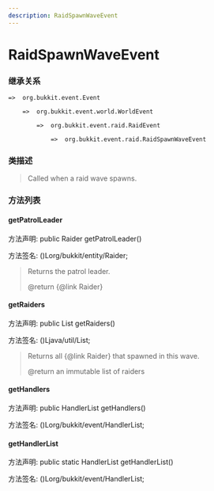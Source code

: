 ```yaml
---
description: RaidSpawnWaveEvent
---
```


# RaidSpawnWaveEvent

### 继承关系

    =>  org.bukkit.event.Event

        =>  org.bukkit.event.world.WorldEvent

            =>  org.bukkit.event.raid.RaidEvent

                =>  org.bukkit.event.raid.RaidSpawnWaveEvent

### 类描述

> Called when a raid wave spawns.

### 方法列表

#### getPatrolLeader

方法声明: public Raider getPatrolLeader()

方法签名: ()Lorg/bukkit/entity/Raider;

> Returns the patrol leader.
>
> @return {@link Raider}

#### getRaiders

方法声明: public List<Raider> getRaiders()

方法签名: ()Ljava/util/List;

> Returns all {@link Raider} that spawned in this wave.
>
> @return an immutable list of raiders

#### getHandlers

方法声明: public HandlerList getHandlers()

方法签名: ()Lorg/bukkit/event/HandlerList;

#### getHandlerList

方法声明: public static HandlerList getHandlerList()

方法签名: ()Lorg/bukkit/event/HandlerList;